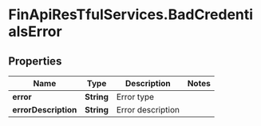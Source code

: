 # FinApiResTfulServices.BadCredentialsError

## Properties
Name | Type | Description | Notes
------------ | ------------- | ------------- | -------------
**error** | **String** | Error type | 
**errorDescription** | **String** | Error description | 


